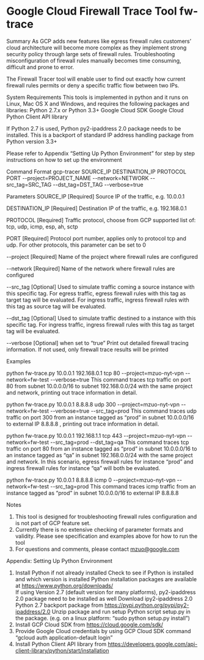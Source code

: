 # Google Cloud Firewall Trace Tool fw-trace
Summary
As GCP adds new features like egress firewall rules customers’ cloud architecture will become more complex as they implement strong security policy through large sets of firewall rules.  Troubleshooting misconfiguration of firewall rules manually becomes time consuming, difficult and prone to error.

The Firewall Tracer tool will enable user to find out exactly how current firewall rules permits or deny a specific traffic flow between two IPs.


System Requirements
This tools is implemented in python and it runs on Linux, Mac OS X and Windows, and requires the following packages and libraries:
Python 2.7.x or Python 3.3+
Google Cloud SDK
Google Cloud Python Client API library

If Python 2.7 is used, Python py2-ipaddress 2.0 package needs to be installed.  This is a backport of standard IP address handling package from Python version 3.3+

Please refer to Appendix “Setting Up Python Environment” for step by step instructions on how to set up the environment


Command Format
gcp-tracer SOURCE_IP DESTINATION_IP PROTOCOL PORT --project=PROJECT_NAME --network=NETWORK --src_tag=SRC_TAG --dst_tag=DST_TAG --verbose=true


Parameters
SOURCE_IP
[Required] Source IP of the traffic, e.g. 10.0.0.1

DESTINATION_IP
[Required] Destination IP of the traffic, e.g. 192.168.0.1

PROTOCOL
[Required] Traffic protocol, choose from GCP supported list of:
tcp, udp, icmp, esp, ah, sctp

PORT
[Required] Protocol port number, applies only to protocol tcp and udp.  For other protocols, this parameter can be set to 0

--project
[Required] Name of the project where firewall rules are configured

--network
[Required] Name of the network where firewall rules are configured

--src_tag
[Optional] Used to simulate traffic coming a source instance with this specific tag. For egress traffic, egress firewall rules with this tag as target tag will be evaluated.   For ingress traffic, ingress firewall rules with this tag as source tag will be evaluated. 

--dst_tag
[Optional] Used to simulate traffic destined to a instance with this specific tag. For ingress traffic, ingress firewall rules with this tag as target tag will be evaluated.  

--verbose
[Optional] when set to “true” Print out detailed firewall tracing information.  If not used, only firewall trace results will be printed


Examples

 python fw-trace.py 10.0.0.1 192.168.0.1 tcp 80 --project=mzuo-nyt-vpn --network=fw-test --verbose=true
This command traces tcp traffic on port 80 from subnet 10.0.0.0/16 to subnet 192.168.0.0/24 with the same project and network, printing out trace information in detail.

python fw-trace.py 10.0.0.1 8.8.8.8 udp 300 --project=mzuo-nyt-vpn --network=fw-test --verbose=true --src_tag=prod
This command traces udp traffic on port 300 from an instance tagged as “prod” in subnet 10.0.0.0/16 to external IP 8.8.8.8 , printing out trace information in detail.

python fw-trace.py 10.0.0.1 192.168.1.1 tcp 443 --project=mzuo-nyt-vpn --network=fw-test --src_tag=prod --dst_tag=qa
This command traces tcp traffic on port 80 from an instance tagged as “prod” in subnet 10.0.0.0/16 to an instance tagged as “qa” in subnet 192.168.0.0/24 with the same project and network.  In this scenario, egress firewall rules for instance “prod” and ingress firewall rules for instance “qa” will both be evaluated.

python fw-trace.py 10.0.0.1 8.8.8.8 icmp 0 --project=mzuo-nyt-vpn --network=fw-test  --src_tag=prod 
This command traces icmp traffic from an instance tagged as “prod” in subnet 10.0.0.0/16 to external IP 8.8.8.8



Notes
1. This tool is designed for troubleshooting firewall rules configuration and is not part of GCP feature set. 
2. Currently there is no extensive checking of parameter formats and validity.  Please see specification and examples above for how to run the tool
3. For questions and comments, please contact mzuo@google.com



Appendix: Setting Up Python Environment
1. Install Python if not already installed
    Check to see if Python is installed and which version is installed
    Python installation packages are available at https://www.python.org/downloads/  
        If using Version 2.7 (default version for many platforms), py2-ipaddress 2.0 package need to be installed as well
        Download ipy2-ipaddress 2.0 Python 2.7 backport package from https://pypi.python.org/pypi/py2-ipaddress/2.0 
        Unzip package and run setup Python script setup.py in the package. (e.g. on a linux platform: “sudo python setup.py         install”)
2. Install GCP Cloud SDK from https://cloud.google.com/sdk/ 
3. Provide Google Cloud credentials by using GCP Cloud SDK command “gcloud auth application-default login”
4. Install Python Client API library from https://developers.google.com/api-client-library/python/start/installation

